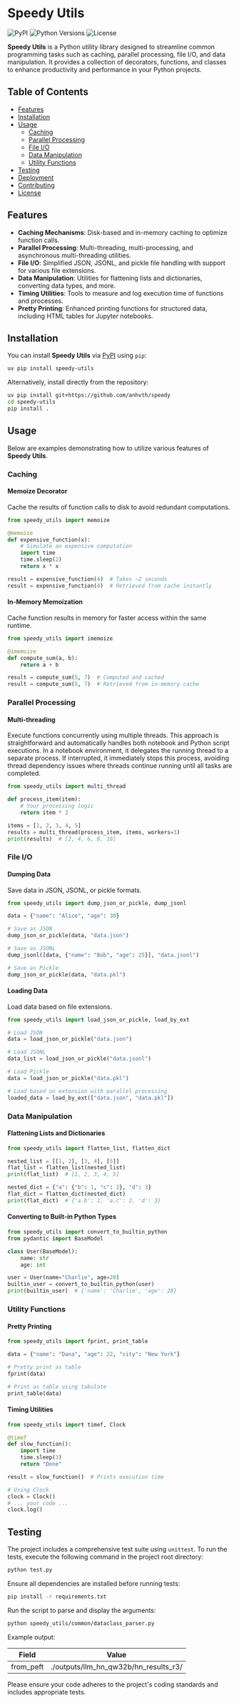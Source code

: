 # Speedy Utils

![PyPI](https://img.shields.io/pypi/v/speedy-utils)
![Python Versions](https://img.shields.io/pypi/pyversions/speedy-utils)
![License](https://img.shields.io/pypi/l/speedy-utils)

**Speedy Utils** is a Python utility library designed to streamline common programming tasks such as caching, parallel processing, file I/O, and data manipulation. It provides a collection of decorators, functions, and classes to enhance productivity and performance in your Python projects.

## Table of Contents

- [Features](#features)
- [Installation](#installation)
- [Usage](#usage)
  - [Caching](#caching)
  - [Parallel Processing](#parallel-processing)
  - [File I/O](#file-io)
  - [Data Manipulation](#data-manipulation)
  - [Utility Functions](#utility-functions)
- [Testing](#testing)
- [Deployment](#deployment)
- [Contributing](#contributing)
- [License](#license)

## Features

- **Caching Mechanisms**: Disk-based and in-memory caching to optimize function calls.
- **Parallel Processing**: Multi-threading, multi-processing, and asynchronous multi-threading utilities.
- **File I/O**: Simplified JSON, JSONL, and pickle file handling with support for various file extensions.
- **Data Manipulation**: Utilities for flattening lists and dictionaries, converting data types, and more.
- **Timing Utilities**: Tools to measure and log execution time of functions and processes.
- **Pretty Printing**: Enhanced printing functions for structured data, including HTML tables for Jupyter notebooks.

## Installation

You can install **Speedy Utils** via [PyPI](https://pypi.org/project/speedy-utils/) using `pip`:

```bash
uv pip install speedy-utils

```

Alternatively, install directly from the repository:

```bash
uv pip install git+https://github.com/anhvth/speedy
cd speedy-utils
pip install .
```

## Usage

Below are examples demonstrating how to utilize various features of **Speedy Utils**.

### Caching

#### Memoize Decorator

Cache the results of function calls to disk to avoid redundant computations.

```python
from speedy_utils import memoize

@memoize
def expensive_function(x):
    # Simulate an expensive computation
    import time
    time.sleep(2)
    return x * x

result = expensive_function(4)  # Takes ~2 seconds
result = expensive_function(4)  # Retrieved from cache instantly
```

#### In-Memory Memoization

Cache function results in memory for faster access within the same runtime.

```python
from speedy_utils import imemoize

@imemoize
def compute_sum(a, b):
    return a + b

result = compute_sum(5, 7)  # Computed and cached
result = compute_sum(5, 7)  # Retrieved from in-memory cache
```

### Parallel Processing

#### Multi-threading

Execute functions concurrently using multiple threads. This approach is straightforward and automatically handles both notebook and Python script executions. In a notebook environment, it delegates the running thread to a separate process. If interrupted, it immediately stops this process, avoiding thread dependency issues where threads continue running until all tasks are completed.

```python
from speedy_utils import multi_thread

def process_item(item):
    # Your processing logic
    return item * 2

items = [1, 2, 3, 4, 5]
results = multi_thread(process_item, items, workers=3)
print(results)  # [2, 4, 6, 8, 10]
```

### File I/O

#### Dumping Data

Save data in JSON, JSONL, or pickle formats.

```python
from speedy_utils import dump_json_or_pickle, dump_jsonl

data = {"name": "Alice", "age": 30}

# Save as JSON
dump_json_or_pickle(data, "data.json")

# Save as JSONL
dump_jsonl([data, {"name": "Bob", "age": 25}], "data.jsonl")

# Save as Pickle
dump_json_or_pickle(data, "data.pkl")
```

#### Loading Data

Load data based on file extensions.

```python
from speedy_utils import load_json_or_pickle, load_by_ext

# Load JSON
data = load_json_or_pickle("data.json")

# Load JSONL
data_list = load_json_or_pickle("data.jsonl")

# Load Pickle
data = load_json_or_pickle("data.pkl")

# Load based on extension with parallel processing
loaded_data = load_by_ext(["data.json", "data.pkl"])
```

### Data Manipulation

#### Flattening Lists and Dictionaries

```python
from speedy_utils import flatten_list, flatten_dict

nested_list = [[1, 2], [3, 4], [5]]
flat_list = flatten_list(nested_list)
print(flat_list)  # [1, 2, 3, 4, 5]

nested_dict = {"a": {"b": 1, "c": 2}, "d": 3}
flat_dict = flatten_dict(nested_dict)
print(flat_dict)  # {'a.b': 1, 'a.c': 2, 'd': 3}
```

#### Converting to Built-in Python Types

```python
from speedy_utils import convert_to_builtin_python
from pydantic import BaseModel

class User(BaseModel):
    name: str
    age: int

user = User(name="Charlie", age=28)
builtin_user = convert_to_builtin_python(user)
print(builtin_user)  # {'name': 'Charlie', 'age': 28}
```

### Utility Functions

#### Pretty Printing

```python
from speedy_utils import fprint, print_table

data = {"name": "Dana", "age": 22, "city": "New York"}

# Pretty print as table
fprint(data)

# Print as table using tabulate
print_table(data)
```

#### Timing Utilities

```python
from speedy_utils import timef, Clock

@timef
def slow_function():
    import time
    time.sleep(3)
    return "Done"

result = slow_function()  # Prints execution time

# Using Clock
clock = Clock()
# ... your code ...
clock.log()
```

## Testing

The project includes a comprehensive test suite using `unittest`. To run the tests, execute the following command in the project root directory:

```bash
python test.py
```

Ensure all dependencies are installed before running tests:

```bash
pip install -r requirements.txt
```


Run the script to parse and display the arguments:

```bash
python speedy_utils/common/dataclass_parser.py
```

Example output:

| Field              | Value                                 |
|--------------------|---------------------------------------|
| from_peft          | ./outputs/llm_hn_qw32b/hn_results_r3/ |

Please ensure your code adheres to the project's coding standards and includes appropriate tests.
